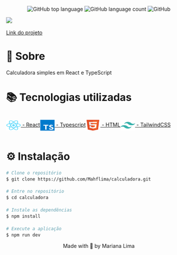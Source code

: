 
<p align="center" margin-top="25px" >
  <img alt="GitHub top language" src="https://img.shields.io/github/languages/top/Mahflima/calculadora?color=015F43">

  <img alt="GitHub language count" src="https://img.shields.io/github/languages/count/Mahlima/calculadora?color=00875F">

  <img alt="GitHub" src="https://img.shields.io/github/license/Mahflima/calculadora?color=81D8F7">
</p>

<img src="./assets/calculadora.gif">

<a href="https://calculadora-three-pied.vercel.app/">Link do projeto</a>

# 🧠 Sobre

Calculadora simples em React e TypeScript


# 📚 Tecnologias utilizadas

<div style="display: flex">
  
  <a href="https://reactjs.org/"><img align="center" alt="Hideki-React" height="30" width="40" src="https://raw.githubusercontent.com/devicons/devicon/master/icons/react/react-original.svg"> - React</a><br/>
  
  <a href="https://www.typescriptlang.org/"><img align="center" alt="Hideki-Ts" height="30" width="40" src="https://raw.githubusercontent.com/devicons/devicon/master/icons/typescript/typescript-plain.svg"> - Typescript</a><br/>
  
  <a href="https://reactjs.org/"><img align="center" alt="Hideki-HTML" height="30" width="40" src="https://raw.githubusercontent.com/devicons/devicon/master/icons/html5/html5-original.svg"> - HTML</a><br/>
  
  <a href="https://sass-lang.com/"><img align="center" alt="Hideki-Tailwind" height="30" width="40" src="https://raw.githubusercontent.com/devicons/devicon/1119b9f84c0290e0f0b38982099a2bd027a48bf1/icons/tailwindcss/tailwindcss-plain.svg"> - TailwindCSS</a><br/>
  
</div>
    
# ⚙️ Instalação

```bash
# Clone o repositório
$ git clone https://github.com/Mahflima/calculadora.git

# Entre no repositório
$ cd calculadora

# Instale as dependências
$ npm install

# Execute a aplicação
$ npm run dev
```

<p align="center">Made with 💜 by Mariana Lima</p>